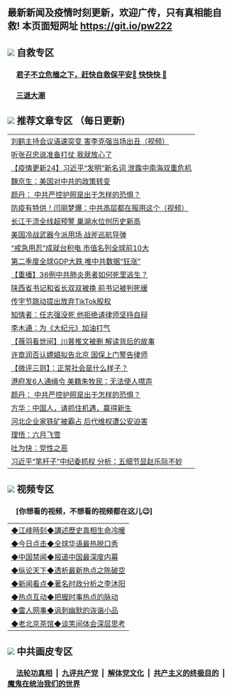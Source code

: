 ## 最新新闻及疫情时刻更新，欢迎广传，只有真相能自救! 本页面短网址 https://git.io/pw222



## <img src="https://img.icons8.com/cute-clipart/2x/circled-right.png">  自救专区

 ### &nbsp;&nbsp;&nbsp;&nbsp; [君子不立危樯之下，赶快自救保平安🍎 快快快 📩](https://github.com/pwgy/td/blob/master/README.md)
 
 ### &nbsp;&nbsp;&nbsp;&nbsp; [三退大潮](https://is.gd/fCPoKo) 
 
## <img src="https://img.icons8.com/cute-clipart/2x/circled-right.png"> 推荐文章专区 （每日更新)

<Table>

<tr><td colspan="2" align="left"><a href="https://miatjigd.xhuyd.press/?name=c1206896&key=encdeuyadochlaxz&from=pw2">刘鹤主持会议语速突变 害李克强当场出丑（视频）</a></td></tr>
<tr><td colspan="2" align="left"><a href="https://miatjigd.xhuyd.press/?name=c1206881&key=encdeuyadochlaxz&from=pw2">听张召忠说准备打仗 我就放心了</a></td></tr>
<tr><td colspan="2" align="left"><a href="https://miatjigd.xhuyd.press/?name=c1201099&key=encdeuyadochlaxz&from=pw2">【疫情更新24】习近平“发明”新名词 泄露中南海双重危机</a></td></tr>
<tr><td colspan="2" align="left"><a href="https://miatjigd.xhuyd.press/?name=c1206887&key=encdeuyadochlaxz&from=pw2">魏京生：美国对中共的政策转变</a></td></tr>
<tr><td colspan="2" align="left"><a href="https://miatjigd.xhuyd.press/?name=c1206897&key=encdeuyadochlaxz&from=pw2">颜丹： 中共严控护照是出于怎样的恐惧？</a></td></tr>
<tr><td colspan="2" align="left"><a href="https://miatjigd.xhuyd.press/?name=c1206913&key=encdeuyadochlaxz&from=pw2">防疫有特供！闫丽梦爆：中共高层都在服用这个（视频）</a></td></tr>
<tr><td colspan="2" align="left"><a href="https://miatjigd.xhuyd.press/?name=c1206894&key=encdeuyadochlaxz&from=pw2">长江干流全线超预警 巢湖水位创历史新高</a></td></tr>
<tr><td colspan="2" align="left"><a href="https://miatjigd.xhuyd.press/?name=c1206898&key=encdeuyadochlaxz&from=pw2">美国冷战武器今派用场 战斧巡航导弹</a></td></tr>
<tr><td colspan="2" align="left"><a href="https://miatjigd.xhuyd.press/?name=c1206893&key=encdeuyadochlaxz&from=pw2">“戒急用忍”成就台积电 市值名列全球前10大</a></td></tr>
<tr><td colspan="2" align="left"><a href="https://miatjigd.xhuyd.press/?name=c1206884&key=encdeuyadochlaxz&from=pw2">第二季度全球GDP大跌 唯中共数据“狂涨”</a></td></tr>
<tr><td colspan="2" align="left"><a href="https://miatjigd.xhuyd.press/?name=c1206903&key=encdeuyadochlaxz&from=pw2">【重播】36例中共肺炎患者如何死里逃生？</a></td></tr>
<tr><td colspan="2" align="left"><a href="https://miatjigd.xhuyd.press/?name=c1206883&key=encdeuyadochlaxz&from=pw2">陕西省书记和省长双双被换 前书记被判死缓</a></td></tr>
<tr><td colspan="2" align="left"><a href="https://miatjigd.xhuyd.press/?name=c1206876&key=encdeuyadochlaxz&from=pw2">传字节跳动提出放弃TikTok股权</a></td></tr>
<tr><td colspan="2" align="left"><a href="https://miatjigd.xhuyd.press/?name=c1206908&key=encdeuyadochlaxz&from=pw2">知情者：任志强没死 他拒绝请律师坚持自辩</a></td></tr>
<tr><td colspan="2" align="left"><a href="https://miatjigd.xhuyd.press/?name=c1206886&key=encdeuyadochlaxz&from=pw2">李木通：为《大纪元》加油打气</a></td></tr>
<tr><td colspan="2" align="left"><a href="https://miatjigd.xhuyd.press/?name=c1206890&key=encdeuyadochlaxz&from=pw2">【薇羽看世间】川普推文被删 解读背后的故事</a></td></tr>
<tr><td colspan="2" align="left"><a href="https://miatjigd.xhuyd.press/?name=c1206895&key=encdeuyadochlaxz&from=pw2">许章润否认嫖娼拟告北京 国保上门警告律师</a></td></tr>
<tr><td colspan="2" align="left"><a href="https://miatjigd.xhuyd.press/?name=c1206905&key=encdeuyadochlaxz&from=pw2">【微评三则】：正常社会是什么样子？</a></td></tr>
<tr><td colspan="2" align="left"><a href="https://miatjigd.xhuyd.press/?name=c1206891&key=encdeuyadochlaxz&from=pw2">港府发6人通缉令 美籍朱牧民：无法使人噤声</a></td></tr>
<tr><td colspan="2" align="left"><a href="https://miatjigd.xhuyd.press/?name=c1206909&key=encdeuyadochlaxz&from=pw2">颜丹： 中共严控护照是出于怎样的恐惧？</a></td></tr>
<tr><td colspan="2" align="left"><a href="https://miatjigd.xhuyd.press/?name=c1206904&key=encdeuyadochlaxz&from=pw2">方华：中国人，请抓住机遇，赢得新生</a></td></tr>
<tr><td colspan="2" align="left"><a href="https://miatjigd.xhuyd.press/?name=c1206892&key=encdeuyadochlaxz&from=pw2">河北企业家铁矿被霸占 后代维权遭公安迫害</a></td></tr>
<tr><td colspan="2" align="left"><a href="https://miatjigd.xhuyd.press/?name=c1206906&key=encdeuyadochlaxz&from=pw2">理悟：六月飞雪</a></td></tr>
<tr><td colspan="2" align="left"><a href="https://miatjigd.xhuyd.press/?name=c1206907&key=encdeuyadochlaxz&from=pw2">吐为快：党性之恶</a></td></tr>
<tr><td colspan="2" align="left"><a href="https://miatjigd.xhuyd.press/?name=c1206922&key=encdeuyadochlaxz&from=pw2">习近平“笔杆子”中纪委抓权 分析：五细节显赵乐际不妙</a></td></tr>

</Table>

## <img src="https://img.icons8.com/cute-clipart/2x/circled-right.png"> 视频专区
### &nbsp;&nbsp;&nbsp;&nbsp; [你想看的视频，不想看的视频都在这儿😉] <tr>
 
 <Table>
   <tr>
   <td colspan="2" align=left> 
<a href="https://kmyaoayewvhx.xhyte.press/oo.aspx?name=c922850&key=wybpblbewupvzpbn&from=gy22&tag=9877">◆江峰時刻◆講述歷史真相生命冷暖</a><br/>
    </td>
  </tr>
   <tr>
   <td colspan="2" align=left> 
<a href="https://kmyaoayewvhx.xhyte.press/oo.aspx?name=c816850&key=wybpblbewupvzpbn&from=gy22&tag=9877">◆今日点击◆全球华语最热脱口秀</a><br/>
    </td>
  </tr>
  <tr>
  <td colspan="2" align=left>
<a href="https://kmyaoayewvhx.xhyte.press/oo.aspx?name=c816860&key=wybpblbewupvzpbn&from=gy22&tag=99733110">◆中国禁闻◆报道中国最深度内幕</a><br/>
   </tr>
  <tr>
     <td colspan="2" align=left>
<a href="https://kmyaoayewvhx.xhyte.press/oo.aspx?name=c816855&key=wybpblbewupvzpbn&from=gy22&tag=997110">◆纵论天下◆透析最新热点之陈破空</a><br/>
   </tr>
   <tr>
      <td colspan="2" align=left>
<a href="https://kmyaoayewv4hx.xhyte.press/oo.aspx?name=c838308&key=wybpblbewupvzpbn&from=gy22&tag=9973110">◆新闻看点◆著名时政分析之李沐阳</a><br/>
   </tr>
   <tr>
     <td colspan="2" align=left>
<a href="https://kmy4aoayewvhx.xhyte.press/oo.aspx?name=c816852&key=wybpblbewupvzpbn&from=gy22&tag=9733110">◆热点互动◆把握时事热点的脉动</a><br/>
   </tr>
   <tr>
      <td colspan="2" align=left>
<a href="https://kmyaoaye4wvhx.xhyte.press/oo.aspx?name=c816694&key=wybpblbewupvzpbn&from=gy22&tag=93310">◆雷人网事◆讽刺幽默的诙谐小品</a><br/>
   </tr>
   <tr>
    <td colspan="2" align=left>
<a href="https://kmyao4ayewvhx.xhyte.press/oo.aspx?name=c816650&key=wybpblbewupvzpbn&from=gy22&tag=9973110">◆老北京茶馆◆谈笑间体会深层思考</a><br/>
   </tr>
</Table>
 
## <img src="https://img.icons8.com/cute-clipart/2x/circled-right.png"> 中共画皮专区


 ### &nbsp;&nbsp;&nbsp;&nbsp; [法轮功真相](https://github.com/begood0513/basic/blob/master/README.md) &nbsp;|&nbsp; [九评共产党](https://github.com/begood0513/9ping.md/blob/master/README.md) &nbsp;|&nbsp; [解体党文化](https://github.com/begood0513/jtdwh.md/blob/master/README.md)   &nbsp;|&nbsp; [共产主义的终极目的](https://github.com/begood0513/gczydzjmd.md/blob/master/README.md) &nbsp;|&nbsp; [魔鬼在统治我们的世界](https://github.com/begood0513/gczydzjmd.md/blob/master/README.md) 

